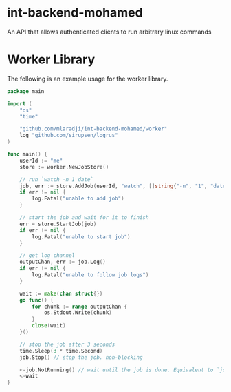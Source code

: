 # int-backend-mohamed
An API that allows authenticated clients to run arbitrary linux commands

# Worker Library
The following is an example usage for the worker library.
```go
package main

import (
	"os"
	"time"

	"github.com/mlaradji/int-backend-mohamed/worker"
	log "github.com/sirupsen/logrus"
)

func main() {
	userId := "me"
	store := worker.NewJobStore()

	// run `watch -n 1 date`
	job, err := store.AddJob(userId, "watch", []string{"-n", "1", "date"})
	if err != nil {
		log.Fatal("unable to add job")
	}

	// start the job and wait for it to finish
	err = store.StartJob(job)
	if err != nil {
		log.Fatal("unable to start job")
	}

	// get log channel
	outputChan, err := job.Log()
	if err != nil {
		log.Fatal("unable to follow job logs")
	}

	wait := make(chan struct{})
	go func() {
		for chunk := range outputChan {
			os.Stdout.Write(chunk)
		}
		close(wait)
	}()

	// stop the job after 3 seconds
	time.Sleep(3 * time.Second)
	job.Stop() // stop the job. non-blocking

	<-job.NotRunning() // wait until the job is done. Equivalent to `job.WaitGroup.Wait()` in this case
	<-wait
}
```